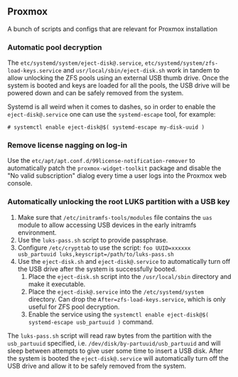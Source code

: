 ## Proxmox
A bunch of scripts and configs that are relevant for Proxmox installation

### Automatic pool decryption
The `etc/systemd/system/eject-disk@.service`, `etc/systemd/system/zfs-load-keys.service` and `usr/local/sbin/eject-disk.sh` work in tandem to allow unlocking the ZFS pools using an external USB thumb drive. Once the system is booted and keys are loaded for all the pools, the USB drive will be powered down and can be safely removed from the system.

Systemd is all weird when it comes to dashes, so in order to enable the `eject-disk@.service` one can use the `systemd-escape` tool, for example:

```terminal
# systemctl enable eject-disk@$( systemd-escape my-disk-uuid )
```

### Remove license nagging on log-in
Use the `etc/apt/apt.conf.d/99license-notification-remover` to automatically patch the `proxmox-widget-toolkit` package and disable the "No valid subscription" dialog every time a user logs into the Proxmox web console.

### Automatically unlocking the root LUKS partition with a USB key

1. Make sure that `/etc/initramfs-tools/modules` file contains the `uas` module to allow accessing USB devices in the early initramfs environment.
1. Use the `luks-pass.sh` script to provide passphrase.
1. Configure `/etc/crypttab` to use the script: `foo UUID=xxxxxx usb_partuuid luks,keyscript=/path/to/luks-pass.sh`
1. Use the `eject-disk.sh` and `eject-disk@.service` to automatically turn off the USB drive after the system is successfully booted.
    1. Place the `eject-disk.sh` script into the `/usr/local/sbin` directory and make it executable.
    1. Place the `eject-disk@.service` into the `/etc/systemd/system` directory. Can drop the `After=zfs-load-keys.service`, which is only useful for ZFS pool decryption.
    1. Enable the service using the `systemctl enable eject-disk@$( systemd-escape usb_partuuid )` command.

The `luks-pass.sh` script will read raw bytes from the partition with the `usb_partuuid` specified, i.e. `/dev/disk/by-partuuid/usb_partuuid` and will sleep between attempts to give user some time to insert a USB disk. After the system is booted the `eject-disk@.service` will automatically turn off the USB drive and allow it to be safely removed from the system.
